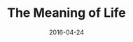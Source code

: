 ---
title: "The Meaning of Life"
speaker: "Hans Sun"
date: "2016-04-24"
sermonUrl: "//35.190.93.184/sermons/20160424_sunday_mr._hans_sun_the_meaning_of_life.mp3"
---